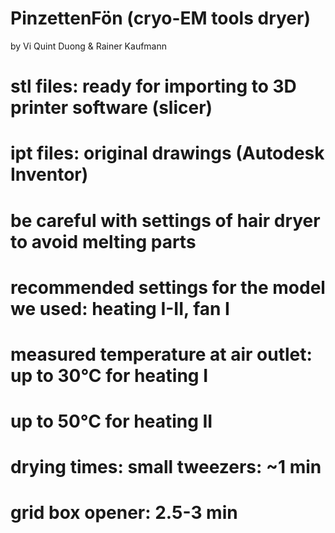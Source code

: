 # PinzettenFön (cryo-EM tools dryer)
by Vi Quint Duong & Rainer Kaufmann
#
# stl files: ready for importing to 3D printer software (slicer)
# ipt files: original drawings (Autodesk Inventor)
#
# be careful with settings of hair dryer to avoid melting parts
# recommended settings for the model we used: heating I-II, fan I
# measured temperature at air outlet: up to 30°C for heating I
#                                     up to 50°C for heating II
# drying times: small tweezers: ~1 min
#               grid box opener: 2.5-3 min
#
#
